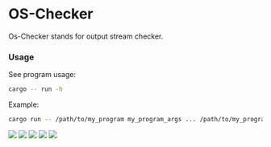 # OS-Checker
Os-Checker stands for output stream checker.

### Usage
See program usage:
```bash
cargo -- run -h
```
Example:
```bash
cargo run -- /path/to/my_program my_program_args ... /path/to/my_program_expected_output.txt
```
![](https://i.imgur.com/IMVbk0u.png)
![](https://i.imgur.com/IB03IKR.png)
![](https://i.imgur.com/1WrirKf.png)
![](https://i.imgur.com/doOw8cP.png)
![](https://i.imgur.com/EZAWrzQ.png)
